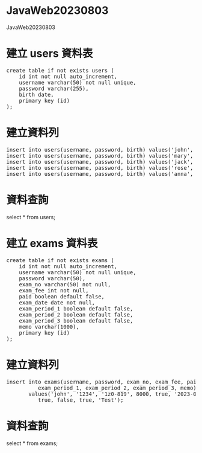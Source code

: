# JavaWeb20230803
JavaWeb20230803

# 建立 users 資料表
<pre>
create table if not exists users (
    id int not null auto_increment,
    username varchar(50) not null unique,
    password varchar(255),
    birth date,
    primary key (id)
);
</pre>

# 建立資料列
<pre>
insert into users(username, password, birth) values('john', '1234', '1954-12-8');
insert into users(username, password, birth) values('mary', '5678', '1973-12-18');
insert into users(username, password, birth) values('jack', '1111', '1982-10-10');
insert into users(username, password, birth) values('rose', '2222', '1990-8-8');
insert into users(username, password, birth) values('anna', '3333', '2002-5-3');
</pre>

# 資料查詢
select * from users;

# 建立 exams 資料表
<pre>
create table if not exists exams (
    id int not null auto_increment,
    username varchar(50) not null unique,
    password varchar(50),
    exam_no varchar(50) not null,
    exam_fee int not null,
    paid boolean default false,
    exam_date date not null,
    exam_period_1 boolean default false,
    exam_period_2 boolean default false,
    exam_period_3 boolean default false,
    memo varchar(1000),
    primary key (id)
);
</pre>

# 建立資料列
<pre>
insert into exams(username, password, exam_no, exam_fee, paid, exam_date, 
		  exam_period_1, exam_period_2, exam_period_3, memo) 
	   values('john', '1234', '1z0-819', 8000, true, '2023-08-24',
		  true, false, true, 'Test');
</pre>

# 資料查詢
select * from exams;


